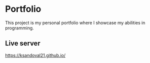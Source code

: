 # Portfolio
This project is my personal portfolio where I showcase my abilities in programming.
## Live server 
https://ksandoval21.github.io/